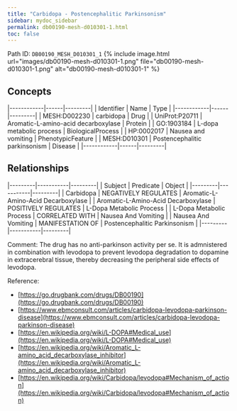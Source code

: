 ```yaml
---
title: "Carbidopa - Postencephalitic Parkinsonism"
sidebar: mydoc_sidebar
permalink: db00190-mesh-d010301-1.html
toc: false 
---
```



Path ID: `DB00190_MESH_D010301_1`
{% include image.html url="images/db00190-mesh-d010301-1.png" file="db00190-mesh-d010301-1.png" alt="db00190-mesh-d010301-1" %}

## Concepts

|------------|------|---------|
| Identifier | Name | Type    |
|------------|------|---------|
| MESH:D002230 | carbidopa | Drug |
| UniProt:P20711 | Aromatic-L-amino-acid decarboxylase | Protein |
| GO:1903184 | L-dopa metabolic process | BiologicalProcess |
| HP:0002017 | Nausea and vomiting | PhenotypicFeature |
| MESH:D010301 | Postencephalitic parkinsonism | Disease |
|------------|------|---------|

## Relationships

|---------|-----------|---------|
| Subject | Predicate | Object  |
|---------|-----------|---------|
| Carbidopa | NEGATIVELY REGULATES | Aromatic-L-Amino-Acid Decarboxylase |
| Aromatic-L-Amino-Acid Decarboxylase | POSITIVELY REGULATES | L-Dopa Metabolic Process |
| L-Dopa Metabolic Process | CORRELATED WITH | Nausea And Vomiting |
| Nausea And Vomiting | MANIFESTATION OF | Postencephalitic Parkinsonism |
|---------|-----------|---------|

Comment: The drug has no anti-parkinson activity per se. It is admnistered in combination with levodopa to prevent levodopa degradation to dopamine in extracerebral tissue, thereby decreasing the peripheral side effects of levodopa.

Reference: 
  - [https://go.drugbank.com/drugs/DB00190](https://go.drugbank.com/drugs/DB00190)
  - [https://www.ebmconsult.com/articles/carbidopa-levodopa-parkinson-disease](https://www.ebmconsult.com/articles/carbidopa-levodopa-parkinson-disease)
  - [https://en.wikipedia.org/wiki/L-DOPA#Medical_use](https://en.wikipedia.org/wiki/L-DOPA#Medical_use)
  - [https://en.wikipedia.org/wiki/Aromatic_L-amino_acid_decarboxylase_inhibitor](https://en.wikipedia.org/wiki/Aromatic_L-amino_acid_decarboxylase_inhibitor)
  - [https://en.wikipedia.org/wiki/Carbidopa/levodopa#Mechanism_of_action](https://en.wikipedia.org/wiki/Carbidopa/levodopa#Mechanism_of_action)

